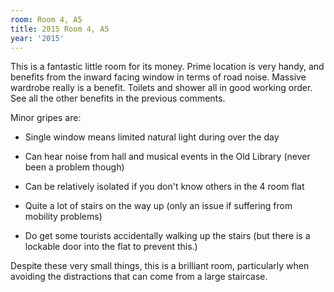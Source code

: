 ```yaml
---
room: Room 4, A5
title: 2015 Room 4, A5
year: '2015'
---
```


This is a fantastic little room for its money. Prime location is very handy, and benefits from the inward facing window in terms of road noise. Massive wardrobe really is a benefit. Toilets and shower all in good working order. See all the other benefits in the previous comments.

Minor gripes are: 

- Single window means limited natural light during over the day 

- Can hear noise from hall and musical events in the Old Library (never been a problem though) 

- Can be relatively isolated if you don't know others in the 4 room flat

- Quite a lot of stairs on the way up (only an issue if suffering from mobility problems)

- Do get some tourists accidentally walking up the stairs (but there is a lockable door into the flat to prevent this.)

Despite these very small things, this is a brilliant room, particularly when avoiding the distractions that can come from a large staircase.